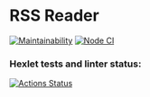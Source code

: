 # RSS Reader
[![Maintainability](https://api.codeclimate.com/v1/badges/d46ac2cf9f214a3c1190/maintainability)](https://codeclimate.com/github/Deim-Sha/frontend-project-lvl3/maintainability)
[![Node CI](https://github.com/Deim-Sha/frontend-project-lvl3/workflows/Node%20CI/badge.svg)](https://github.com/Deim-Sha/frontend-project-lvl3/actions)
### Hexlet tests and linter status:
[![Actions Status](https://github.com/Deim-Sha/frontend-project-lvl3/workflows/hexlet-check/badge.svg)](https://github.com/Deim-Sha/frontend-project-lvl3/actions)
